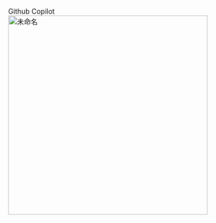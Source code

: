 Github Copilot
<img width="406" alt="未命名" src="https://github.com/user-attachments/assets/18c31e94-e8c6-489a-afc8-45c16ee62b2e" />
